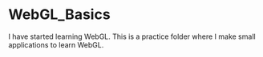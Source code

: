 # WebGL_Basics
I have started learning WebGL. This is a practice folder where I make small applications to learn WebGL.
